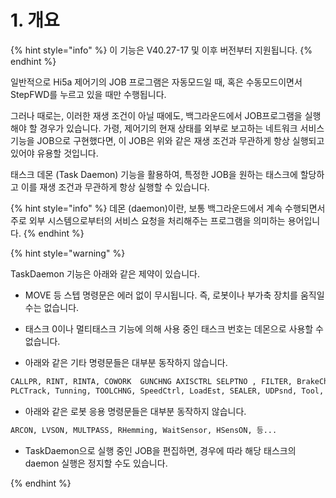 ﻿# 1. 개요

{% hint style="info" %}
이 기능은 V40.27-17 및 이후 버전부터 지원됩니다.
{% endhint %}

일반적으로 Hi5a 제어기의 JOB 프로그램은 자동모드일 때, 혹은 수동모드이면서 StepFWD를 누르고 있을 때만 수행됩니다.

그러나 때로는, 이러한 재생 조건이 아닐 때에도, 백그라운드에서 JOB프로그램을 실행해야 할 경우가 있습니다. 
가령, 제어기의 현재 상태를 외부로 보고하는 네트워크 서비스 기능을 JOB으로 구현했다면, 이 JOB은 위와 같은 재생 조건과 무관하게 항상 실행되고 있어야 유용할 것입니다.

태스크 데몬 (Task Daemon) 기능을 활용하여, 특정한 JOB을 원하는 태스크에 할당하고 이를 재생 조건과 무관하게 항상 실행할 수 있습니다.

{% hint style="info" %}
데몬 (daemon)이란, 보통 백그라운드에서 계속 수행되면서 주로 외부 시스템으로부터의 서비스 요청을 처리해주는 프로그램을 의미하는 용어입니다.
{% endhint %}

{% hint style="warning" %}

TaskDaemon 기능은 아래와 같은 제약이 있습니다.

- MOVE 등 스텝 명령문은 에러 없이 무시됩니다. 즉, 로봇이나 부가축 장치를 움직일 수는 없습니다.

- 태스크 0이나 멀티태스크 기능에 의해 사용 중인 태스크 번호는 데몬으로 사용할 수 없습니다.

- 아래와 같은 기타 명령문들은 대부분 동작하지 않습니다.

```python
CALLPR, RINT, RINTA, COWORK  GUNCHNG AXISCTRL SELPTNO , FILTER, BrakeCheck, BrakeTest, GasPTest, ServoFree, SoftXYZ, OnLTrack, ForceCtrl, SoftJoint, 
PLCTrack, Tunning, TOOLCHNG, SpeedCtrl, LoadEst, SEALER, UDPsnd, Tool, 등...
```

- 아래와 같은 로봇 응용 명령문들은 대부분 동작하지 않습니다.

```python
ARCON, LVSON, MULTPASS, RHemming, WaitSensor, HSensON, 등...
```

- TaskDaemon으로 실행 중인 JOB을 편집하면, 경우에 따라 해당 태스크의 daemon 실행은 정지할 수도 있습니다.

{% endhint %}
